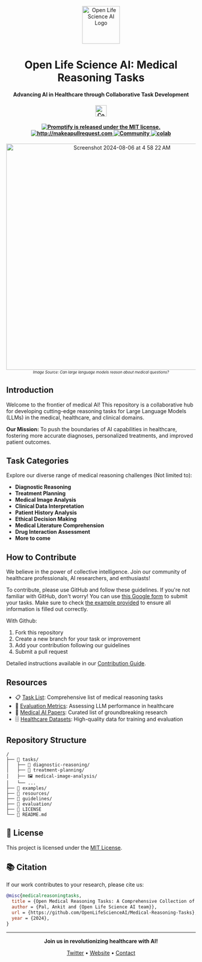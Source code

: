 <p align="center">
  <img src="https://avatars.githubusercontent.com/u/118104009?s=400&u=0e172bfb66881de4c9fa5b2953cbdfc01668eb00&v=4" alt="Open Life Science AI Logo" width="100" height="100">
</p>

<h1 align="center">Open Life Science AI: Medical Reasoning Tasks</h1>

<p align="center">
  <strong>Advancing AI in Healthcare through Collaborative Task Development</strong>
</p>
<h4 align="center">
  <a href="https://t.co/vkvJli6ZP7">
    <img src="https://img.shields.io/badge/Join-Community-blue" alt="Community" height="30"/>
  </a>
</h4>


<h4 align="center">
  <a href="https://github.com/openlifescience-ai/Open-Medical-Reasoning-Tasks/blob/main/LICENSE">
    <img src="https://img.shields.io/badge/license-MIT-blue.svg" alt="Promptify is released under the MIT license." />
  </a>
  <a href="http://makeapullrequest.com">
    <img src="https://img.shields.io/badge/PRs-welcome-brightgreen.svg?style=flat-square" alt="http://makeapullrequest.com" />
  </a>
  <a href="https://discord.gg/A5Fjf5zC69">
    <img src="https://img.shields.io/badge/Discord-Community-orange" alt="Community" />
  </a>
  <a href="#">
    <img src="https://colab.research.google.com/assets/colab-badge.svg" alt="colab" />
  </a>
</h4>

<p align="center">
  <img width="600" alt="Screenshot 2024-08-06 at 4 58 22 AM" src="https://github.com/user-attachments/assets/851d29fd-f3b1-4162-9064-9933c0297dae">
  <br>
  <em style="font-size: 10px;">Image Source: Can large language models reason about medical questions?</em>
</p>


## Introduction

Welcome to the frontier of medical AI! This repository is a collaborative hub for developing cutting-edge reasoning tasks for Large Language Models (LLMs) in the medical, healthcare, and clinical domains.

**Our Mission:** To push the boundaries of AI capabilities in healthcare, fostering more accurate diagnoses, personalized treatments, and improved patient outcomes.

## Task Categories

Explore our diverse range of medical reasoning challenges (Not limited to):

- **Diagnostic Reasoning**
- **Treatment Planning**
- **Medical Image Analysis**
- **Clinical Data Interpretation**
- **Patient History Analysis**
- **Ethical Decision Making**
- **Medical Literature Comprehension**
- **Drug Interaction Assessment**
- **More to come**

## How to Contribute

We believe in the power of collective intelligence. Join our community of healthcare professionals, AI researchers, and enthusiasts!

To contribute, please use GitHub and follow these guidelines. If you're not familiar with GitHub, don't worry! You can use [this Google form](https://forms.gle/Gz1qp4Vdm2aXUZjDA
) to submit your tasks. 
Make sure to check [the example provided](https://github.com/openlifescience-ai/Open-Medical-Reasoning-Tasks/blob/main/tasks/clinical-diagnosis-formulation.md) to ensure all information is filled out correctly. 

With Github:

1. Fork this repository
2. Create a new branch for your task or improvement
3. Add your contribution following our guidelines
4. Submit a pull request

Detailed instructions available in our [Contribution Guide](CONTRIBUTING.md).

## Resources

- 📋 [Task List](tasks.md): Comprehensive list of medical reasoning tasks
- 📏 [Evaluation Metrics](evaluation/README.md): Assessing LLM performance in healthcare
- 📖 [Medical AI Papers](resources/papers.md): Curated list of groundbreaking research
- 🗄️ [Healthcare Datasets](resources/datasets.md): High-quality data for training and evaluation

## Repository Structure

```
/
├── 📁 tasks/
│   ├── 🔬 diagnostic-reasoning/
│   ├── 💊 treatment-planning/
│   ├── 🖼️ medical-image-analysis/
│   └── ...
├── 📁 examples/
├── 📁 resources/
├── 📁 guidelines/
├── 📁 evaluation/
├── 📜 LICENSE
└── 📘 README.md
```

## 📄 License

This project is licensed under the [MIT License](LICENSE).

## 📚 Citation

If our work contributes to your research, please cite us:

```bibtex
@misc{medicalreasoningtasks,
  title = {Open Medical Reasoning Tasks: A Comprehensive Collection of LLM Reasoning Tasks in Healthcare},
  author = {Pal, Ankit and {Open Life Science AI team}},
  url = {https://github.com/OpenLifeScienceAI/Medical-Reasoning-Tasks},
  year = {2024},
}
```

---

<p align="center">
  <strong>Join us in revolutionizing healthcare with AI!</strong>
</p>

<p align="center">
  <a href="https://twitter.com/OpenLifeSciAI">Twitter</a> •
  <a href="https://openlifescience.ai">Website</a> •
  <a href="mailto:aadityaura@gmail.com">Contact</a>
</p>
